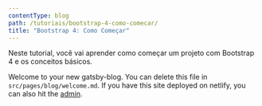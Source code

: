 ```yaml
---
contentType: blog
path: /tutoriais/bootstrap-4-como-comecar/
title: "Bootstrap 4: Como Começar"
---
```

Neste tutorial, você vai aprender como começar um projeto com Bootstrap 4 e os conceitos básicos.

Welcome to your new gatsby-blog. You can delete this file in `src/pages/blog/welcome.md`. If you have this site deployed on netlify, you can also hit the [admin](/admin).
